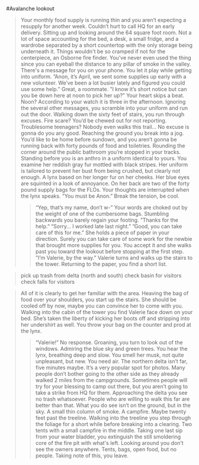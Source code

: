 #Avalanche lookout
>Your monthly food supply is running thin and you aren’t expecting a resupply for another week.
>Couldn’t hurt to call HQ for an early delivery.
>Sitting up and looking around the 64 square foot room.
>Not a lot of space accounting for the bed, a desk, a small fridge, and a wardrobe separated by a short countertop with the only storage being underneath it.
>Things wouldn't be so cramped if not for the centerpiece, an Osborne fire finder.
>You’ve never even used the thing since you can eyeball the distance to any pillar of smoke in the valley.
>There's a message for you on your phone.
>You let it play while getting into uniform.
>”Anon, it’s April, we sent some supplies up early with a new volunteer. We’ve been a lot busier lately and figured you could use some help.”
>Great, a roommate.
>”I know it’s short notice but can you be down here at noon to pick her up?”
>Your heart skips a beat.
>Noon?
>According to your watch it is three in the afternoon.
>Ignoring the several other messages, you scramble into your uniform and run out the door.
>Walking down the sixty feet of stairs, you run through excuses.
>Fire scare?
>You’d be chewed out for not reporting.
>Troublesome teenagers?
>Nobody even walks this trail…
>No excuse is gonna do you any good.
>Reaching the ground you break into a jog.
>You’d like to be home before sundown, and you aren’t gonna be running back with forty pounds of food and toiletries.
>Rounding the corner around the public bathroom you’re stopped in your tracks.
>Standing before you is an anthro in a uniform identical to yours.
>You examine her reddish gray fur mottled with black stripes.
>Her uniform is tailored to prevent her bust from being crushed, but clearly not enough.
>A lynx based on her longer fur on her cheeks.
>Her blue eyes are squinted in a look of annoyance.
>On her back are two of the forty pound supply bags for the FLOs.
>Your thoughts are interrupted when the lynx speaks.
>”You must be Anon.”
>Break the tension, be cool.
>>“Yep, that’s my name, don’t w-”
>Your words are choked out by the weight of one of the cumbersome bags.
>Stumbling backwards you barely regain your footing.
>”Thanks for the help.”
>>“Sorry… I worked late last night.”
>”Good, you can take care of this for me.”
>She holds a piece of paper in your direction.
>Surely you can take care of some work for the newbie that brought more supplies for you.
>You accept it and she walks past you toward the lookout before stopping at the first step.
>”I’m Valerie, by the way.”
>Valerie turns and walks up the stairs to the tower.
>Returning to the paper, you find a short list.

>pick up trash from delta (north and south)
>check basin for visitors
>check falls for visitors

>All of it is clearly to get her familiar with the area.
>Heaving the bag of food over your shoulders, you start up the stairs.
>She should be cooled off by now, maybe you can convince her to come with you.
>Walking into the cabin of the tower you find Valerie face down on your bed.
>She’s taken the liberty of kicking her boots off and stripping into her undershirt as well.
>You throw your bag on the counter and prod at the lynx.
>>“Valerie!”
>No response.
>Groaning, you turn to look out of the windows.
>Admiring the blue sky and green trees.
>You hear the lynx, breathing deep and slow.
>You smell her musk, not quite unpleasant, but new.
>You need air.
>The northern delta isn’t far, five minutes maybe.
>It’s a very popular spot for photos.
>Many people don’t bother going to the other side as they already walked 2 miles from the campgrounds.
>Sometimes people will try for your blessing to camp out there, but you aren’t going to take a strike from HQ for them.
>Approaching the delta you see no trash whatsoever.
>People who are willing to walk this far are better than that.
>What you do see isn’t on the ground, but in the sky.
>A small thin column of smoke.
>A campfire.
>Maybe twenty feet past the treeline.
>Walking into the treeline you step through the foliage for a short while before breaking into a clearing.
>Two tents with a small campfire in the middle.
>Taking one last sip from  your water bladder, you extinguish the still smoldering core of the fire pit with what's left.
>Looking around you don’t see the owners anywhere.
>Tents, bags, open food, but no people.
>Taking note of this, you leave.